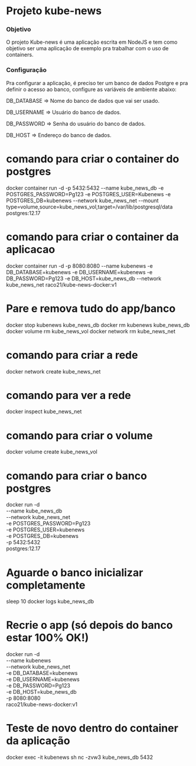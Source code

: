 # Projeto kube-news

### Objetivo
O projeto Kube-news é uma aplicação escrita em NodeJS e tem como objetivo ser uma aplicação de exemplo pra trabalhar com o uso de containers.

### Configuração
Pra configurar a aplicação, é preciso ter um banco de dados Postgre e pra definir o acesso ao banco, configure as variáveis de ambiente abaixo:

DB_DATABASE => Nome do banco de dados que vai ser usado.

DB_USERNAME => Usuário do banco de dados.

DB_PASSWORD => Senha do usuário do banco de dados.

DB_HOST => Endereço do banco de dados.

# comando para criar o container do postgres
docker container run -d -p 5432:5432 --name kube_news_db -e POSTGRES_PASSWORD=Pg123 -e POSTGRES_USER=Kubenews -e POSTGRES_DB=kubenews --network kube_news_net --mount type=volume,source=kube_news_vol,target=/var/lib/postgresql/data postgres:12.17

# comando para criar o container da aplicacao
docker container run -d -p 8080:8080 --name kubenews -e DB_DATABASE=kubenews -e DB_USERNAME=kubenews -e DB_PASSWORD=Pg123 -e DB_HOST=kube_news_db --network kube_news_net raco21/kube-news-docker:v1

# Pare e remova tudo do app/banco
docker stop kubenews kube_news_db
docker rm kubenews kube_news_db
docker volume rm kube_news_vol
docker network rm kube_news_net

# comando para criar a rede
docker network create kube_news_net

# comando para ver a rede
docker inspect kube_news_net

# comando para criar o volume
docker volume create kube_news_vol

# comando para criar o banco postgres

docker run -d \
  --name kube_news_db \
  --network kube_news_net \
  -e POSTGRES_PASSWORD=Pg123 \
  -e POSTGRES_USER=kubenews \
  -e POSTGRES_DB=kubenews \
  -p 5432:5432 \
  postgres:12.17

# Aguarde o banco inicializar completamente
sleep 10
docker logs kube_news_db

# Recrie o app (só depois do banco estar 100% OK!)
docker run -d \
  --name kubenews \
  --network kube_news_net \
  -e DB_DATABASE=kubenews \
  -e DB_USERNAME=kubenews \
  -e DB_PASSWORD=Pg123 \
  -e DB_HOST=kube_news_db \
  -p 8080:8080 \
  raco21/kube-news-docker:v1

# Teste de novo dentro do container da aplicação
docker exec -it kubenews sh
nc -zvw3 kube_news_db 5432